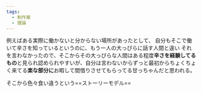 ```yaml
---
tags:
  - 制作案
  - 理論
---
```

例えばある実際に働かないと分からない場所があったとして、
自分もそこで働いて辛さを知っているというのに、もう一人の大っぴらに話す人間と違い
それを言わなかったので、そこからその大っぴらな人間はある程度**辛さを経験してるもの**と見られ認められやすいが、自分は言わないからずっと最初からちょくちょく来てる**楽な部分に**お暇して間借りさせてもらってる甘っちゃんだと思われる。

そこから色々食い違うという==ストーリーモデル==
